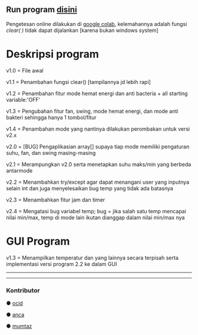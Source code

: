 ## Run program [disini](https://colab.research.google.com/drive/1Eb84VIp2XLBe1S4rPlrzKwtVirl-HHbf?usp=sharing)

Pengetesan online dilakukan di [google colab](https://colab.research.google.com/drive/1Eb84VIp2XLBe1S4rPlrzKwtVirl-HHbf?usp=sharing), kelemahannya adalah fungsi *clear( )* tidak dapat dijalankan [karena bukan windows system]

# Deskripsi program

v1.0 = File awal

v1.1 = Penambahan fungsi clear() [tampilannya jd lebih rapi]

v1.2 = Penambahan fitur mode hemat energi dan anti bacteria + all starting variable:'OFF'

v1.3 = Pengubahan fitur fan, swing, mode hemat energi, dan mode anti bakteri sehingga hanya 1 tombol/fitur

v1.4 = Penambahan mode yang nantinya dilakukan perombakan untuk versi v2.x

v2.0 = [BUG] Pengaplikasian array[] supaya tiap mode memiliki pengaturan suhu, fan, dan swing masing-masing

v2.1 = Merampungkan v2.0 serta menetapkan suhu maks/min yang berbeda antarmode

v2.2 = Menambahkan try/except agar dapat menangani user yang inputnya selain int dan juga menyelesaikan bug temp yang tidak ada batasnya

v2.3 = Menambahkan fitur jam dan timer

v2.4 = Mengatasi bug variabel temp; bug = jika salah satu temp mencapai nilai min/max, temp di mode lain ikutan dianggap dalam nilai min/max nya

# GUI Program

v1.3 = Menampilkan temperatur dan yang lainnya secara terpisah serta implementasi versi program 2.2 ke dalam GUI


____________________________________________________________________________________________________________________
____________________________________________________________________________________________________________________

### Kontributor

● [ocid](https://github.com/DaffaITB)

● [anca](https://github.com/apwik)

● [mumtaz](https://github.com/mumtazalfian)
